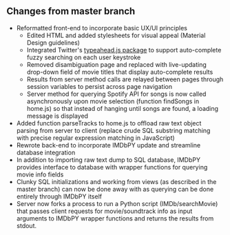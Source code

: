 ## Changes from master branch
* Reformatted front-end to incorporate basic UX/UI principles
  * Edited HTML and added stylesheets for visual appeal (Material Design guidelines)
  * Integrated Twitter's [typeahead.js package](http://twitter.github.io/typeahead.js/) to support auto-complete fuzzy searching on each user keystroke
  * Removed disambiguation page and replaced with live-updating drop-down field of movie titles that display auto-complete results
  * Results from server method calls are relayed between pages through session variables to persist across page navigation
  * Server method for querying Spotify API for songs is now called asynchronously upon movie selection (function findSongs in home.js) so that instead of hanging until songs are found, a loading message is displayed
* Added function parseTracks to home.js to offload raw text object parsing from server to client (replace crude SQL substring matching with precise regular expression matching in JavaScript)
* Rewrote back-end to incorporate IMDbPY update and streamline database integration
 * In addition to importing raw text dump to SQL database, IMDbPY provides interface to database with wrapper functions for querying movie info fields
 * Clunky SQL initializations and working from views (as described in the master branch) can now be done away with as querying can be done entirely through IMDbPY itself
 * Server now forks a process to run a Python script (IMDb/searchMovie) that passes client requests for movie/soundtrack info as input arguments to IMDbPY wrapper functions and returns the results from stdout.
